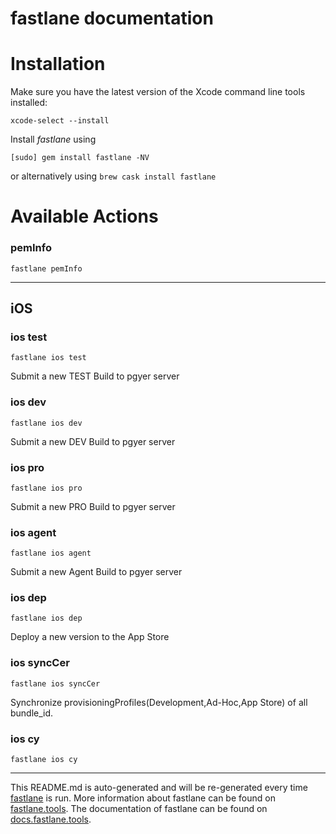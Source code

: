 fastlane documentation
================
# Installation

Make sure you have the latest version of the Xcode command line tools installed:

```
xcode-select --install
```

Install _fastlane_ using
```
[sudo] gem install fastlane -NV
```
or alternatively using `brew cask install fastlane`

# Available Actions
### pemInfo
```
fastlane pemInfo
```


----

## iOS
### ios test
```
fastlane ios test
```
Submit a new TEST Build to pgyer server
### ios dev
```
fastlane ios dev
```
Submit a new DEV Build to pgyer server
### ios pro
```
fastlane ios pro
```
Submit a new PRO Build to pgyer server
### ios agent
```
fastlane ios agent
```
Submit a new Agent Build to pgyer server
### ios dep
```
fastlane ios dep
```
Deploy a new version to the App Store
### ios syncCer
```
fastlane ios syncCer
```
Synchronize provisioningProfiles(Development,Ad-Hoc,App Store) of all bundle_id. 
### ios cy
```
fastlane ios cy
```


----

This README.md is auto-generated and will be re-generated every time [fastlane](https://fastlane.tools) is run.
More information about fastlane can be found on [fastlane.tools](https://fastlane.tools).
The documentation of fastlane can be found on [docs.fastlane.tools](https://docs.fastlane.tools).

